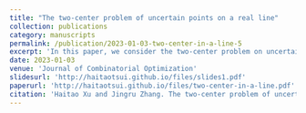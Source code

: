 ```yaml
---
title: "The two-center problem of uncertain points on a real line"
collection: publications
category: manuscripts
permalink: /publication/2023-01-03-two-center-in-a-line-5
excerpt: 'In this paper, we consider the two-center problem on uncertain points on a real line. The input is a set $\calP$ of $n$ uncertain points on the line. Each uncertain point is represented by a probability density function that is a piecewise uniform distribution (i.e., a histogram) of complexity $m$. The goal is to find two points (centers) on the line so that the maximum expected distance of all uncertain points to their expected closest centers is minimized. A previous algorithm for the uncertain $k$-center problem can solve this problem in $O(mn\log mn + n\log^2n)$ time. In this paper, we propose a more efficient algorithm solving it in $O(mn\log m+n\log n)$ time. Besides, we give an algorithm of the same time complexity for the discrete case where each uncertain point follows a discrete distribution.'
date: 2023-01-03
venue: 'Journal of Combinatorial Optimization'
slidesurl: 'http://haitaotsui.github.io/files/slides1.pdf'
paperurl: 'http://haitaotsui.github.io/files/two-center-in-a-line.pdf'
citation: 'Haitao Xu and Jingru Zhang. The two-center problem of uncertain points on a real line. Journal of Combinatorial Optimization, vol.45, 2023.'
---
```

